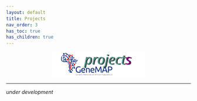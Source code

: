 ```yaml
---
layout: default
title: Projects
nav_order: 3
has_toc: true
has_children: true
---
```


<p align="center"><img src="../assets/img/genemap-projects.svg" height="50%" width="50%"></p>

---

_under development_
